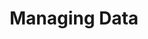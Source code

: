 ---
title: "Managing Data"
teaching: 30
exercises: 30
questions:
- "Why do I need to manage data?"
- "How do I manage different types of data?"
- "How do I store and access structured data?"
- "How do I store and access unstructured data?"
---